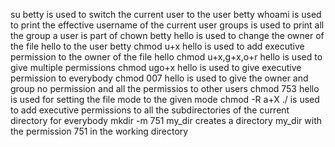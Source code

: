 su betty is used to switch the current user to the user betty
whoami is used to print the effective username of the current user
groups is used to print all the group a user is part of
chown betty hello is used to change the owner of the file hello to the user betty
chmod u+x hello is used to add executive permission to the owner of the file hello
chmod u+x,g+x,o+r hello is used to give multiple permissions
chmod ugo+x hello is used to give executive permission to everybody
chmod 007 hello is used to give the owner and group no permission and all the permissios to other users
chmod 753 hello is used for setting the file mode to the given mode
chmod -R a+X ./ is used to add executive permissions to all the subdirectories of the current directory for everybody
mkdir -m 751 my_dir creates a directory my_dir with the permission 751 in the working directory